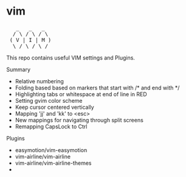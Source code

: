 # vim

<pre>
   _   _   _  
  / \ / \ / \ 
 ( V | I | M )
  \_/ \_/ \_/ 
</pre>

This repo contains useful VIM settings and Plugins.

Summary
- Relative numbering
- Folding based based on markers that start with /* and end with */
- Highlighting tabs or whitespace at end of line in RED
- Setting gvim color scheme
- Keep cursor centered vertically
- Mapping 'jj' and 'kk' to \<esc\>
- New mappings for navigating through split screens
- Remapping CapsLock to Ctrl

Plugins
- easymotion/vim-easymotion
- vim-airline/vim-airline
- vim-airline/vim-airline-themes
- 

